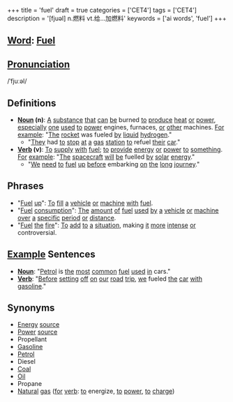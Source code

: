 +++
title = 'fuel'
draft = true
categories = ['CET4']
tags = ['CET4']
description = '[fjuəl] n.燃料 vt.给…加燃料'
keywords = ['ai words', 'fuel']
+++

## [Word](/en/post/word/): [Fuel](/en/post/fuel/)

## [Pronunciation](/en/post/pronunciation/)
/ˈfjuːəl/

## Definitions
- **[Noun](/en/post/noun/) (n)**: [A](/en/post/a/) [substance](/en/post/substance/) [that](/en/post/that/) [can](/en/post/can/) [be](/en/post/be/) burned [to](/en/post/to/) [produce](/en/post/produce/) [heat](/en/post/heat/) [or](/en/post/or/) [power](/en/post/power/), [especially](/en/post/especially/) [one](/en/post/one/) [used](/en/post/used/) [to](/en/post/to/) [power](/en/post/power/) engines, furnaces, [or](/en/post/or/) [other](/en/post/other/) machines. [For](/en/post/for/) [example](/en/post/example/): "[The](/en/post/the/) [rocket](/en/post/rocket/) was fueled [by](/en/post/by/) [liquid](/en/post/liquid/) [hydrogen](/en/post/hydrogen/)."
  - "[They](/en/post/they/) had [to](/en/post/to/) [stop](/en/post/stop/) [at](/en/post/at/) [a](/en/post/a/) [gas](/en/post/gas/) [station](/en/post/station/) [to](/en/post/to/) refuel [their](/en/post/their/) [car](/en/post/car/)."
- **[Verb](/en/post/verb/) (v)**: [To](/en/post/to/) [supply](/en/post/supply/) [with](/en/post/with/) [fuel](/en/post/fuel/); [to](/en/post/to/) [provide](/en/post/provide/) [energy](/en/post/energy/) [or](/en/post/or/) [power](/en/post/power/) [to](/en/post/to/) [something](/en/post/something/). [For](/en/post/for/) [example](/en/post/example/): "[The](/en/post/the/) [spacecraft](/en/post/spacecraft/) [will](/en/post/will/) [be](/en/post/be/) fuelled [by](/en/post/by/) [solar](/en/post/solar/) [energy](/en/post/energy/)."
  - "[We](/en/post/we/) [need](/en/post/need/) [to](/en/post/to/) [fuel](/en/post/fuel/) [up](/en/post/up/) [before](/en/post/before/) embarking [on](/en/post/on/) [the](/en/post/the/) [long](/en/post/long/) [journey](/en/post/journey/)."

## Phrases
- "[Fuel](/en/post/fuel/) [up](/en/post/up/)": [To](/en/post/to/) [fill](/en/post/fill/) [a](/en/post/a/) [vehicle](/en/post/vehicle/) [or](/en/post/or/) [machine](/en/post/machine/) [with](/en/post/with/) [fuel](/en/post/fuel/).
- "[Fuel](/en/post/fuel/) [consumption](/en/post/consumption/)": [The](/en/post/the/) [amount](/en/post/amount/) [of](/en/post/of/) [fuel](/en/post/fuel/) [used](/en/post/used/) [by](/en/post/by/) [a](/en/post/a/) [vehicle](/en/post/vehicle/) [or](/en/post/or/) [machine](/en/post/machine/) [over](/en/post/over/) [a](/en/post/a/) [specific](/en/post/specific/) [period](/en/post/period/) [or](/en/post/or/) [distance](/en/post/distance/).
- "[Fuel](/en/post/fuel/) [the](/en/post/the/) [fire](/en/post/fire/)": [To](/en/post/to/) [add](/en/post/add/) [to](/en/post/to/) [a](/en/post/a/) [situation](/en/post/situation/), making [it](/en/post/it/) [more](/en/post/more/) [intense](/en/post/intense/) [or](/en/post/or/) controversial.

## [Example](/en/post/example/) Sentences
- **[Noun](/en/post/noun/)**: "[Petrol](/en/post/petrol/) is [the](/en/post/the/) [most](/en/post/most/) [common](/en/post/common/) [fuel](/en/post/fuel/) [used](/en/post/used/) [in](/en/post/in/) cars."
- **[Verb](/en/post/verb/)**: "[Before](/en/post/before/) [setting](/en/post/setting/) [off](/en/post/off/) [on](/en/post/on/) [our](/en/post/our/) [road](/en/post/road/) [trip](/en/post/trip/), [we](/en/post/we/) fueled [the](/en/post/the/) [car](/en/post/car/) [with](/en/post/with/) [gasoline](/en/post/gasoline/)."

## Synonyms
- [Energy](/en/post/energy/) [source](/en/post/source/)
- [Power](/en/post/power/) [source](/en/post/source/)
- Propellant
- [Gasoline](/en/post/gasoline/)
- [Petrol](/en/post/petrol/)
- Diesel
- [Coal](/en/post/coal/)
- [Oil](/en/post/oil/)
- Propane
- [Natural](/en/post/natural/) [gas](/en/post/gas/) ([for](/en/post/for/) [verb](/en/post/verb/): [to](/en/post/to/) energize, [to](/en/post/to/) [power](/en/post/power/), [to](/en/post/to/) [charge](/en/post/charge/))
